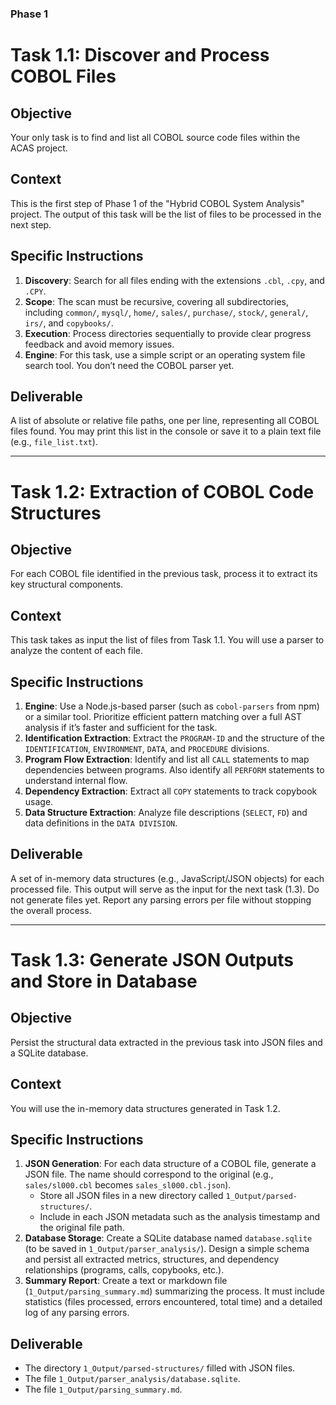 ### Phase 1

# Task 1.1: Discover and Process COBOL Files

## Objective
Your only task is to find and list all COBOL source code files within the ACAS project.

## Context
This is the first step of Phase 1 of the "Hybrid COBOL System Analysis" project. The output of this task will be the list of files to be processed in the next step.

## Specific Instructions
1.  **Discovery**: Search for all files ending with the extensions `.cbl`, `.cpy`, and `.CPY`.
2.  **Scope**: The scan must be recursive, covering all subdirectories, including `common/`, `mysql/`, `home/`, `sales/`, `purchase/`, `stock/`, `general/`, `irs/`, and `copybooks/`.
3.  **Execution**: Process directories sequentially to provide clear progress feedback and avoid memory issues.
4.  **Engine**: For this task, use a simple script or an operating system file search tool. You don’t need the COBOL parser yet.

## Deliverable
A list of absolute or relative file paths, one per line, representing all COBOL files found. You may print this list in the console or save it to a plain text file (e.g., `file_list.txt`).

---

# Task 1.2: Extraction of COBOL Code Structures

## Objective
For each COBOL file identified in the previous task, process it to extract its key structural components.

## Context
This task takes as input the list of files from Task 1.1. You will use a parser to analyze the content of each file.

## Specific Instructions
1.  **Engine**: Use a Node.js-based parser (such as `cobol-parsers` from npm) or a similar tool. Prioritize efficient pattern matching over a full AST analysis if it’s faster and sufficient for the task.
2.  **Identification Extraction**: Extract the `PROGRAM-ID` and the structure of the `IDENTIFICATION`, `ENVIRONMENT`, `DATA`, and `PROCEDURE` divisions.
3.  **Program Flow Extraction**: Identify and list all `CALL` statements to map dependencies between programs. Also identify all `PERFORM` statements to understand internal flow.
4.  **Dependency Extraction**: Extract all `COPY` statements to track copybook usage.
5.  **Data Structure Extraction**: Analyze file descriptions (`SELECT`, `FD`) and data definitions in the `DATA DIVISION`.

## Deliverable
A set of in-memory data structures (e.g., JavaScript/JSON objects) for each processed file. This output will serve as the input for the next task (1.3). Do not generate files yet. Report any parsing errors per file without stopping the overall process.

---

# Task 1.3: Generate JSON Outputs and Store in Database

## Objective
Persist the structural data extracted in the previous task into JSON files and a SQLite database.

## Context
You will use the in-memory data structures generated in Task 1.2.

## Specific Instructions
1.  **JSON Generation**: For each data structure of a COBOL file, generate a JSON file. The name should correspond to the original (e.g., `sales/sl000.cbl` becomes `sales_sl000.cbl.json`).
    -   Store all JSON files in a new directory called `1_Output/parsed-structures/`.
    -   Include in each JSON metadata such as the analysis timestamp and the original file path.
2.  **Database Storage**: Create a SQLite database named `database.sqlite` (to be saved in `1_Output/parser_analysis/`). Design a simple schema and persist all extracted metrics, structures, and dependency relationships (programs, calls, copybooks, etc.).
3.  **Summary Report**: Create a text or markdown file (`1_Output/parsing_summary.md`) summarizing the process. It must include statistics (files processed, errors encountered, total time) and a detailed log of any parsing errors.

## Deliverable
-   The directory `1_Output/parsed-structures/` filled with JSON files.
-   The file `1_Output/parser_analysis/database.sqlite`.
-   The file `1_Output/parsing_summary.md`.